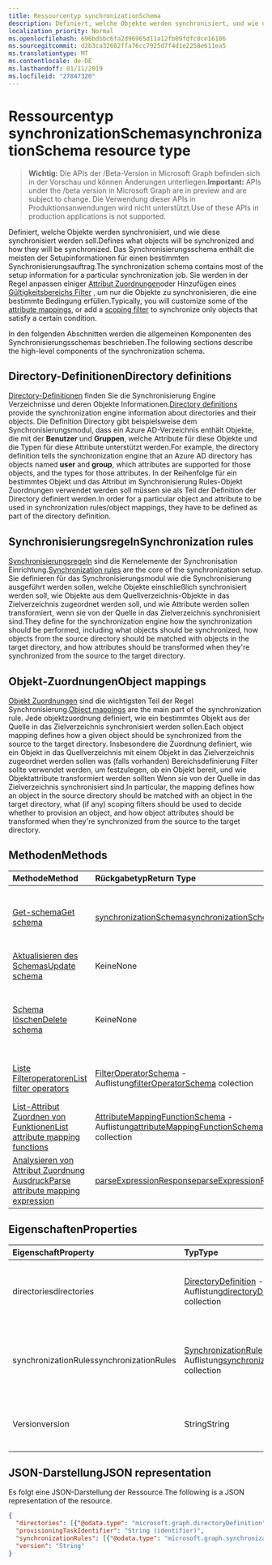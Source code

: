 ```yaml
---
title: Ressourcentyp synchronizationSchema
description: Definiert, welche Objekte werden synchronisiert, und wie diese synchronisiert werden soll. Das Synchronisierungsschema enthält die meisten der Setupinformationen für einen bestimmten Synchronisierungsauftrag. Sie werden in der Regel anpassen einiger Attribut Zuordnungen oder Hinzufügen eines Gültigkeitsbereichs Filters zum Synchronisieren von nur Objekte, die eine bestimmte Bedingung erfüllen.
localization_priority: Normal
ms.openlocfilehash: 696bdbbc6fa2d96965d11a12fb09fdfc0ce16106
ms.sourcegitcommit: d2b3ca32602ffa76cc7925d7f4d1e2258e611ea5
ms.translationtype: MT
ms.contentlocale: de-DE
ms.lasthandoff: 01/11/2019
ms.locfileid: "27847320"
---
```

# <a name="synchronizationschema-resource-type"></a><span data-ttu-id="a956a-105">Ressourcentyp synchronizationSchema</span><span class="sxs-lookup"><span data-stu-id="a956a-105">synchronizationSchema resource type</span></span>

> <span data-ttu-id="a956a-106">**Wichtig:** Die APIs der /Beta-Version in Microsoft Graph befinden sich in der Vorschau und können Änderungen unterliegen.</span><span class="sxs-lookup"><span data-stu-id="a956a-106">**Important:** APIs under the /beta version in Microsoft Graph are in preview and are subject to change.</span></span> <span data-ttu-id="a956a-107">Die Verwendung dieser APIs in Produktionsanwendungen wird nicht unterstützt.</span><span class="sxs-lookup"><span data-stu-id="a956a-107">Use of these APIs in production applications is not supported.</span></span>

<span data-ttu-id="a956a-108">Definiert, welche Objekte werden synchronisiert, und wie diese synchronisiert werden soll.</span><span class="sxs-lookup"><span data-stu-id="a956a-108">Defines what objects will be synchronized and how they will be synchronized.</span></span> <span data-ttu-id="a956a-109">Das Synchronisierungsschema enthält die meisten der Setupinformationen für einen bestimmten Synchronisierungsauftrag.</span><span class="sxs-lookup"><span data-stu-id="a956a-109">The synchronization schema contains most of the setup information for a particular synchronization job.</span></span> <span data-ttu-id="a956a-110">Sie werden in der Regel anpassen einiger [Attribut Zuordnungen](synchronization-attributemapping.md)oder Hinzufügen eines [Gültigkeitsbereichs Filter](synchronization-filter.md) , um nur die Objekte zu synchronisieren, die eine bestimmte Bedingung erfüllen.</span><span class="sxs-lookup"><span data-stu-id="a956a-110">Typically, you will customize some of the [attribute mappings](synchronization-attributemapping.md), or add a [scoping filter](synchronization-filter.md) to synchronize only objects that satisfy a certain condition.</span></span>

<span data-ttu-id="a956a-111">In den folgenden Abschnitten werden die allgemeinen Komponenten des Synchronisierungsschemas beschrieben.</span><span class="sxs-lookup"><span data-stu-id="a956a-111">The following sections describe the high-level components of the synchronization schema.</span></span>

## <a name="directory-definitions"></a><span data-ttu-id="a956a-112">Directory-Definitionen</span><span class="sxs-lookup"><span data-stu-id="a956a-112">Directory definitions</span></span>

<span data-ttu-id="a956a-113">[Directory-Definitionen](synchronization-directorydefinition.md) finden Sie die Synchronisierung Engine Verzeichnisse und deren Objekte Informationen.</span><span class="sxs-lookup"><span data-stu-id="a956a-113">[Directory definitions](synchronization-directorydefinition.md) provide the synchronization engine information about directories and their objects.</span></span> <span data-ttu-id="a956a-114">Die Definition Directory gibt beispielsweise dem Synchronisierungsmodul, dass ein Azure AD-Verzeichnis enthält Objekte, die mit der **Benutzer** und **Gruppen**, welche Attribute für diese Objekte und die Typen für diese Attribute unterstützt werden.</span><span class="sxs-lookup"><span data-stu-id="a956a-114">For example, the directory definition tells the synchronization engine that an Azure AD directory has objects named **user** and **group**, which attributes are supported for those objects, and the types for those attributes.</span></span> <span data-ttu-id="a956a-115">In der Reihenfolge für ein bestimmtes Objekt und das Attribut im Synchronisierung Rules-Objekt Zuordnungen verwendet werden soll müssen sie als Teil der Definition der Directory definiert werden.</span><span class="sxs-lookup"><span data-stu-id="a956a-115">In order for a particular object and attribute to be used in synchronization rules/object mappings, they have to be defined as part of the directory definition.</span></span>

## <a name="synchronization-rules"></a><span data-ttu-id="a956a-116">Synchronisierungsregeln</span><span class="sxs-lookup"><span data-stu-id="a956a-116">Synchronization rules</span></span>

<span data-ttu-id="a956a-117">[Synchronisierungsregeln](synchronization-synchronizationrule.md) sind die Kernelemente der Synchronisation Einrichtung.</span><span class="sxs-lookup"><span data-stu-id="a956a-117">[Synchronization rules](synchronization-synchronizationrule.md) are the core of the synchronization setup.</span></span> <span data-ttu-id="a956a-118">Sie definieren für das Synchronisierungsmodul wie die Synchronisierung ausgeführt werden sollen, welche Objekte einschließlich synchronisiert werden soll, wie Objekte aus dem Quellverzeichnis-Objekte in das Zielverzeichnis zugeordnet werden soll, und wie Attribute werden sollen transformiert, wenn sie von der Quelle in das Zielverzeichnis synchronisiert sind.</span><span class="sxs-lookup"><span data-stu-id="a956a-118">They define for the synchronization engine how the synchronization should be performed, including what objects should be synchronized, how objects from the source directory should be matched with objects in the target directory, and how attributes should be transformed when they're synchronized from the source to the target directory.</span></span> 

## <a name="object-mappings"></a><span data-ttu-id="a956a-119">Objekt-Zuordnungen</span><span class="sxs-lookup"><span data-stu-id="a956a-119">Object mappings</span></span>

<span data-ttu-id="a956a-120">[Objekt Zuordnungen](synchronization-objectmapping.md) sind die wichtigsten Teil der Regel Synchronisierung.</span><span class="sxs-lookup"><span data-stu-id="a956a-120">[Object mappings](synchronization-objectmapping.md) are the main part of the synchronization rule.</span></span> <span data-ttu-id="a956a-121">Jede objektzuordnung definiert, wie ein bestimmtes Objekt aus der Quelle in das Zielverzeichnis synchronisiert werden sollen.</span><span class="sxs-lookup"><span data-stu-id="a956a-121">Each object mapping defines how a given object should be synchronized from the source to the target directory.</span></span> <span data-ttu-id="a956a-122">Insbesondere die Zuordnung definiert, wie ein Objekt in das Quellverzeichnis mit einem Objekt in das Zielverzeichnis zugeordnet werden sollen was (falls vorhanden) Bereichsdefinierung Filter sollte verwendet werden, um festzulegen, ob ein Objekt bereit, und wie Objektattribute transformiert werden sollten Wenn sie von der Quelle in das Zielverzeichnis synchronisiert sind.</span><span class="sxs-lookup"><span data-stu-id="a956a-122">In particular, the mapping defines how an object in the source directory should be matched with an object in the target directory, what (if any) scoping filters should be used to decide whether to provision an object, and how object attributes should be transformed when they're synchronized from the source to the target directory.</span></span>

## <a name="methods"></a><span data-ttu-id="a956a-123">Methoden</span><span class="sxs-lookup"><span data-stu-id="a956a-123">Methods</span></span>

| <span data-ttu-id="a956a-124">Methode</span><span class="sxs-lookup"><span data-stu-id="a956a-124">Method</span></span>        | <span data-ttu-id="a956a-125">Rückgabetyp</span><span class="sxs-lookup"><span data-stu-id="a956a-125">Return Type</span></span>               | <span data-ttu-id="a956a-126">Beschreibung</span><span class="sxs-lookup"><span data-stu-id="a956a-126">Description</span></span>                  |
|:--------------|:--------------------------|:-----------------------------|
|[<span data-ttu-id="a956a-127">Get-schema</span><span class="sxs-lookup"><span data-stu-id="a956a-127">Get schema</span></span>](../api/synchronization-synchronizationschema-get.md)    |[<span data-ttu-id="a956a-128">synchronizationSchema</span><span class="sxs-lookup"><span data-stu-id="a956a-128">synchronizationSchema</span></span>](synchronization-synchronizationschema.md)   |<span data-ttu-id="a956a-129">Lesen Sie Eigenschaften und Beziehungen des **SynchronizationSchema** -Objekts.</span><span class="sxs-lookup"><span data-stu-id="a956a-129">Read properties and relationships of the **synchronizationSchema** object.</span></span>|
|[<span data-ttu-id="a956a-130">Aktualisieren des Schemas</span><span class="sxs-lookup"><span data-stu-id="a956a-130">Update schema</span></span>](../api/synchronization-synchronizationschema-update.md)    |<span data-ttu-id="a956a-131">Keine</span><span class="sxs-lookup"><span data-stu-id="a956a-131">None</span></span>   |<span data-ttu-id="a956a-132">Aktualisieren Sie das Synchronisierungsschema.</span><span class="sxs-lookup"><span data-stu-id="a956a-132">Update the synchronization schema.</span></span> |
|[<span data-ttu-id="a956a-133">Schema löschen</span><span class="sxs-lookup"><span data-stu-id="a956a-133">Delete schema</span></span>](../api/synchronization-synchronizationschema-delete.md)    |<span data-ttu-id="a956a-134">Keine</span><span class="sxs-lookup"><span data-stu-id="a956a-134">None</span></span>   |<span data-ttu-id="a956a-135">Löschen Sie das angepasste Schema, das Schema auf die Standardkonfiguration zurücksetzen.</span><span class="sxs-lookup"><span data-stu-id="a956a-135">Delete the customized schema, resetting the schema to the default configuration.</span></span> |
|[<span data-ttu-id="a956a-136">Liste Filteroperatoren</span><span class="sxs-lookup"><span data-stu-id="a956a-136">List filter operators</span></span>](../api/synchronization-synchronizationschema-filteroperators.md)    |<span data-ttu-id="a956a-137">[FilterOperatorSchema](../resources/synchronization-filteroperatorschema.md) -Auflistung</span><span class="sxs-lookup"><span data-stu-id="a956a-137">[filterOperatorSchema](../resources/synchronization-filteroperatorschema.md) colection</span></span>   |<span data-ttu-id="a956a-138">Alle in den Gültigkeitsbereichen Filtern unterstützte Operatoren aufgelistet.</span><span class="sxs-lookup"><span data-stu-id="a956a-138">List all operators supported in the scoping filters.</span></span> |
|[<span data-ttu-id="a956a-139">List-Attribut Zuordnen von Funktionen</span><span class="sxs-lookup"><span data-stu-id="a956a-139">List attribute mapping functions</span></span>](../api/synchronization-synchronizationschema-functions.md)    |<span data-ttu-id="a956a-140">[AttributeMappingFunctionSchema](../resources/synchronization-attributemappingfunctionschema.md) -Auflistung</span><span class="sxs-lookup"><span data-stu-id="a956a-140">[attributeMappingFunctionSchema](../resources/synchronization-attributemappingfunctionschema.md) collection</span></span>   |<span data-ttu-id="a956a-141">Listen Sie alle Funktionen, die in das Attribut Zuordnung Ausdrücken unterstützt.</span><span class="sxs-lookup"><span data-stu-id="a956a-141">List all functions supported in the attribute mapping expressions.</span></span> |
|[<span data-ttu-id="a956a-142">Analysieren von Attribut Zuordnung Ausdruck</span><span class="sxs-lookup"><span data-stu-id="a956a-142">Parse attribute mapping expression</span></span>](../api/synchronization-synchronizationschema-parseexpression.md)|[<span data-ttu-id="a956a-143">parseExpressionResponse</span><span class="sxs-lookup"><span data-stu-id="a956a-143">parseExpressionResponse</span></span>](synchronization-parseexpressionresponse.md)|<span data-ttu-id="a956a-144">Ein Zeichenfolgenausdruck in einem [AttributeMappingSource analysieren</span><span class="sxs-lookup"><span data-stu-id="a956a-144">Parse a string expression into an [attributeMappingSource</span></span>|<span data-ttu-id="a956a-145">(.. / resources/synchronization_attributemappingsource.md) Objekt.</span><span class="sxs-lookup"><span data-stu-id="a956a-145">(../resources/synchronization_attributemappingsource.md) object.</span></span>|


## <a name="properties"></a><span data-ttu-id="a956a-146">Eigenschaften</span><span class="sxs-lookup"><span data-stu-id="a956a-146">Properties</span></span>

| <span data-ttu-id="a956a-147">Eigenschaft</span><span class="sxs-lookup"><span data-stu-id="a956a-147">Property</span></span>      | <span data-ttu-id="a956a-148">Typ</span><span class="sxs-lookup"><span data-stu-id="a956a-148">Type</span></span>      | <span data-ttu-id="a956a-149">Beschreibung</span><span class="sxs-lookup"><span data-stu-id="a956a-149">Description</span></span>    |
|:--------------|:----------|:---------------|
|<span data-ttu-id="a956a-150">directories</span><span class="sxs-lookup"><span data-stu-id="a956a-150">directories</span></span>            |<span data-ttu-id="a956a-151">[DirectoryDefinition](synchronization-directorydefinition.md) -Auflistung</span><span class="sxs-lookup"><span data-stu-id="a956a-151">[directoryDefinition](synchronization-directorydefinition.md) collection</span></span>   |<span data-ttu-id="a956a-152">Beschreibt Verzeichnisse und Objekte, die Teil der [SynchronizationJob](synchronization-synchronizationjob.md) oder [SynchronisationVorlage](synchronization-synchronizationtemplate.md)sind.</span><span class="sxs-lookup"><span data-stu-id="a956a-152">Describes directories and objects that are part of the [synchronizationJob](synchronization-synchronizationjob.md) or [synchronizationTemplate](synchronization-synchronizationtemplate.md).</span></span> |
|<span data-ttu-id="a956a-153">synchronizationRules</span><span class="sxs-lookup"><span data-stu-id="a956a-153">synchronizationRules</span></span>   |<span data-ttu-id="a956a-154">[SynchronizationRule](synchronization-synchronizationrule.md) -Auflistung</span><span class="sxs-lookup"><span data-stu-id="a956a-154">[synchronizationRule](synchronization-synchronizationrule.md) collection</span></span>   |<span data-ttu-id="a956a-155">Eine Auflistung von Regeln für die [SynchronizationJob](synchronization-synchronizationjob.md) oder [SynchronisationVorlage](synchronization-synchronizationtemplate.md)konfiguriert sind,</span><span class="sxs-lookup"><span data-stu-id="a956a-155">A collection of synchronization rules configured for the [synchronizationJob](synchronization-synchronizationjob.md) or [synchronizationTemplate](synchronization-synchronizationtemplate.md),</span></span> |
|<span data-ttu-id="a956a-156">Version</span><span class="sxs-lookup"><span data-stu-id="a956a-156">version</span></span>                |<span data-ttu-id="a956a-157">String</span><span class="sxs-lookup"><span data-stu-id="a956a-157">String</span></span>                             |<span data-ttu-id="a956a-158">Die Version des Schemas, bei jeder Änderung Schema automatisch aktualisiert.</span><span class="sxs-lookup"><span data-stu-id="a956a-158">The version of the schema, updated automatically with every schema change.</span></span>|


## <a name="json-representation"></a><span data-ttu-id="a956a-159">JSON-Darstellung</span><span class="sxs-lookup"><span data-stu-id="a956a-159">JSON representation</span></span>

<span data-ttu-id="a956a-160">Es folgt eine JSON-Darstellung der Ressource.</span><span class="sxs-lookup"><span data-stu-id="a956a-160">The following is a JSON representation of the resource.</span></span>

<!-- {
  "blockType": "resource",
  "optionalProperties": [

  ],
  "@odata.type": "microsoft.graph.synchronizationSchema"
}-->

```json
{
  "directories": [{"@odata.type": "microsoft.graph.directoryDefinition"}],
  "provisioningTaskIdentifier": "String (identifier)",
  "synchronizationRules": [{"@odata.type": "microsoft.graph.synchronizationRule"}],
  "version": "String"
}
```

<!-- uuid: 8fcb5dbc-d5aa-4681-8e31-b001d5168d79
2015-10-25 14:57:30 UTC -->
<!-- {
  "type": "#page.annotation",
  "description": "synchronizationSchema resource",
  "keywords": "",
  "section": "documentation",
  "tocPath": ""
}-->
